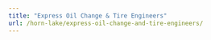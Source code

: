 ```yaml
---
title: "Express Oil Change & Tire Engineers"
url: /horn-lake/express-oil-change-and-tire-engineers/
---
```

